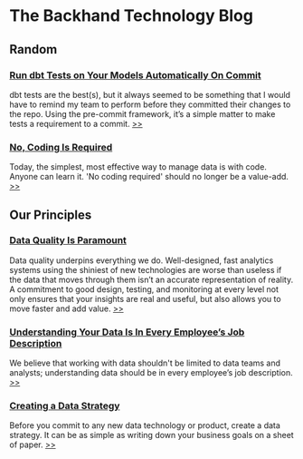 # The Backhand Technology Blog


## Random
<h3><a href="http://analysis.backhand.tech/Random/run-dbt-tests-on-commit.html">Run dbt Tests on Your Models Automatically On Commit</a></h3>
dbt tests are the best(s), but it always seemed to be something that I would have to remind my team to perform before they committed their changes to the repo.  Using the pre-commit framework, it’s a simple matter to make tests a requirement to a commit. <a href="http://analysis.backhand.tech/Random/run-dbt-tests-on-commit.html">>></a>

<h3><a href="http://analysis.backhand.tech/Random/no-coding-is-required.html">No, Coding Is Required</a></h3>
Today, the simplest, most effective way to manage data is with code. Anyone can learn it. 'No coding required' should no longer be a value-add. <a href="http://analysis.backhand.tech/Random/no-coding-is-required.html">>></a>

## Our Principles
<h3><a href="http://analysis.backhand.tech/Principles/data_quality.html">Data Quality Is Paramount</a></h3>
Data quality underpins everything we do. Well-designed, fast analytics systems using the shiniest of new technologies are worse than useless if the data that moves through them isn’t an accurate representation of reality. A commitment to good design, testing, and monitoring at every level not only ensures that your insights are real and useful, but also allows you to move faster and add value. <a href="http://analysis.backhand.tech/Principles/data_quality.html">>></a>

<h3><a href="ttp://analysis.backhand.tech/Principles/understanding_your_data_is_in_every_employees_job_description.html">Understanding Your Data Is In Every Employee’s Job Description</a></h3>
We believe that working with data shouldn't be limited to data teams and analysts; understanding data should be in every employee’s job description. <a href="http://analysis.backhand.tech/Principles/understanding_your_data_is_in_every_employees_job_description.html">>></a>

<h3><a href="http://analysis.backhand.tech/Principles/creating-a-data-strategy.html">Creating a Data Strategy</a></h3>
Before you commit to any new data technology or product, create a data strategy. It can be as simple as writing down your business goals on a sheet of paper. <a href="http://analysis.backhand.tech/Principles/creating-a-data-strategy.html">>></a>







